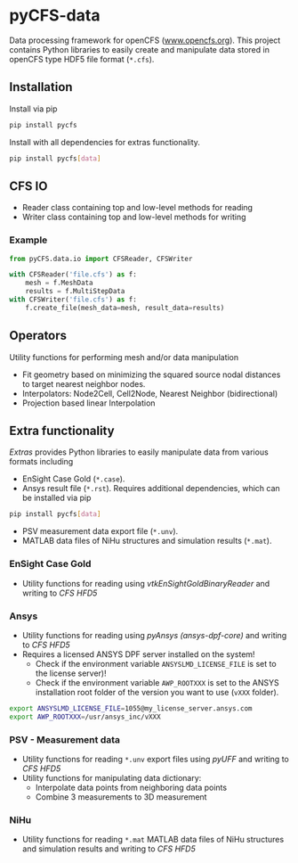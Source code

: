 # pyCFS-data

Data processing framework for openCFS (www.opencfs.org). This project contains Python libraries to easily create and
manipulate data stored in openCFS type HDF5 file format (`*.cfs`).

## Installation

Install via pip

```sh
pip install pycfs
```

Install with all dependencies for extras functionality.

```sh
pip install pycfs[data]
```

## CFS IO

- Reader class containing top and low-level methods for reading
- Writer class containing top and low-level methods for writing

### Example

```python
from pyCFS.data.io import CFSReader, CFSWriter

with CFSReader('file.cfs') as f:
    mesh = f.MeshData
    results = f.MultiStepData
with CFSWriter('file.cfs') as f:
    f.create_file(mesh_data=mesh, result_data=results)
```

## Operators

Utility functions for performing mesh and/or data manipulation

- Fit geometry based on minimizing the squared source nodal distances to target nearest neighbor nodes.
- Interpolators: Node2Cell, Cell2Node, Nearest Neighbor (bidirectional)
- Projection based linear Interpolation

## Extra functionality

*Extras* provides Python libraries to easily manipulate data from various formats including

- EnSight Case Gold (`*.case`).
- Ansys result file (`*.rst`). Requires additional dependencies, which can be installed via pip

```sh
pip install pycfs[data]
```

- PSV measurement data export file (`*.unv`).
- MATLAB data files of NiHu structures and simulation results (`*.mat`).

### EnSight Case Gold

- Utility functions for reading using *vtkEnSightGoldBinaryReader* and writing to *CFS HFD5*

### Ansys

- Utility functions for reading using *pyAnsys (ansys-dpf-core)* and writing to *CFS HFD5*
- Requires a licensed ANSYS DPF server installed on the system!
    - Check if the environment variable `ANSYSLMD_LICENSE_FILE` is set to the license server)!
    - Check if the environment variable `AWP_ROOTXXX` is set to the ANSYS installation root folder of the version you
      want to use (`vXXX` folder).

```sh
export ANSYSLMD_LICENSE_FILE=1055@my_license_server.ansys.com
export AWP_ROOTXXX=/usr/ansys_inc/vXXX
```

### PSV - Measurement data

- Utility functions for reading `*.unv` export files using *pyUFF* and writing to *CFS HFD5*
- Utility functions for manipulating data dictionary:
    - Interpolate data points from neighboring data points
    - Combine 3 measurements to 3D measurement

### NiHu

- Utility functions for reading `*.mat` MATLAB data files of NiHu structures and simulation results and writing to *CFS
  HFD5*